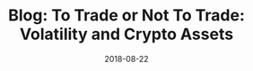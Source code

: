 ---
title: "Blog: To Trade or Not To Trade: Volatility and Crypto Assets"
date: 2018-08-22
tags: [blockchain, writing, finance]
excerpt: "Blockchian, Finance, Cryptocurrency"
link: https://medium.com/amberdata/to-trade-or-not-to-trade-volatility-and-crypto-assets-c938ab2f27a8
---